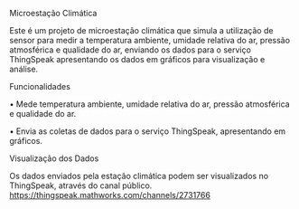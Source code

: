 Microestação Climática

Este é um projeto de microestação climática que simula a utilização de sensor para medir a temperatura ambiente, umidade relativa do ar, pressão atmosférica e qualidade do ar, enviando os dados para o serviço ThingSpeak apresentando os dados em gráficos para visualização e análise.


Funcionalidades

•	Mede temperatura ambiente, umidade relativa do ar, pressão atmosférica e qualidade do ar.

•	Envia as coletas de dados para o serviço ThingSpeak, apresentando em gráficos. 


Visualização dos Dados

Os dados enviados pela estação climática podem ser visualizados no ThingSpeak, através do canal público.
https://thingspeak.mathworks.com/channels/2731766
